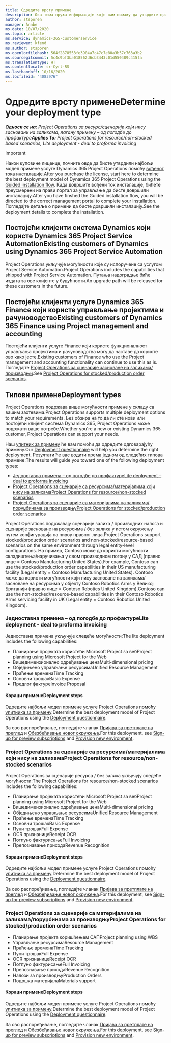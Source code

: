 ```yaml
---
title: Одредите врсту примене
description: Ова тема пружа информације које вам помажу да утврдите правилан тип примене услуге Project Operations за ваше предузеће.
author: stsporen
manager: Annbe
ms.date: 10/07/2020
ms.topic: article
ms.service: dynamics-365-customerservice
ms.reviewer: kfend
ms.author: stsporen
ms.openlocfilehash: 564f2878553fe3904a7c47c7e80a3b57c763a3b2
ms.sourcegitcommit: 5c4c9bf3ba018562d6cb3443c01d550489c415fa
ms.translationtype: HT
ms.contentlocale: sr-Cyrl-RS
ms.lasthandoff: 10/16/2020
ms.locfileid: "4083976"
---
```

# <a name="determine-your-deployment-type"></a><span data-ttu-id="1e828-103">Одредите врсту примене</span><span class="sxs-lookup"><span data-stu-id="1e828-103">Determine your deployment type</span></span>

<span data-ttu-id="1e828-104">_**Односи се на:** Project Operations за ресурс/сценарије који нису засновани на залихама, лагану примену – од погодбе до профактуре_</span><span class="sxs-lookup"><span data-stu-id="1e828-104">_**Applies To:** Project Operations for resource/non-stocked based scenarios, Lite deployment - deal to proforma invoicing_</span></span>

> [!IMPORTANT]
> <span data-ttu-id="1e828-105">Након куповине лиценце, почните овде да бисте утврдили најбољи модел примене услуге Dynamics 365 Project Operations помоћу [вођеног тока инсталације](https://aka.ms/provisionprojectoperations).</span><span class="sxs-lookup"><span data-stu-id="1e828-105">After you purchase the license, start here to determine the best deployment model of Dynamics 365 Project Operations using the [Guided installation flow](https://aka.ms/provisionprojectoperations).</span></span>
> <span data-ttu-id="1e828-106">Када довршите вођени ток инсталације, бићете преусмерени на прави портал за управљање да бисте довршили инсталацију.</span><span class="sxs-lookup"><span data-stu-id="1e828-106">After you have finshed the Guided installation flow, you will be directed to the correct management portal to complete your installation.</span></span> <span data-ttu-id="1e828-107">Погледајте детаље о примени да бисте довршили инсталацију.</span><span class="sxs-lookup"><span data-stu-id="1e828-107">See the deployment details to complete the installation.</span></span>


## <a name="existing-customers-of-dynamics-using-dynamics-365-project-service-automation"></a><span data-ttu-id="1e828-108">Постојећи клијенти система Dynamics који користе Dynamics 365 Project Service Automation</span><span class="sxs-lookup"><span data-stu-id="1e828-108">Existing customers of Dynamics using Dynamics 365 Project Service Automation</span></span>
<span data-ttu-id="1e828-109">Project Operations укључује могућности које су испоручене са услугом Project Service Automation.</span><span class="sxs-lookup"><span data-stu-id="1e828-109">Project Operations includes the capabilities that shipped with Project Service Automation.</span></span> <span data-ttu-id="1e828-110">Путања надоградње биће издата за ове клијенте у будућности.</span><span class="sxs-lookup"><span data-stu-id="1e828-110">An upgrade path will be released for these customers in the future.</span></span>

## <a name="existing-customers-of-dynamics-365-finance-using-project-management-and-accounting"></a><span data-ttu-id="1e828-111">Постојећи клијенти услуге Dynamics 365 Finance који користе управљање пројектима и рачуноводство</span><span class="sxs-lookup"><span data-stu-id="1e828-111">Existing customers of Dynamics 365 Finance using Project management and accounting</span></span> 

<span data-ttu-id="1e828-112">Постојећи клијенти услуге Finance који користе функционалност управљања пројектима и рачуноводства могу да наставе да користе ово како јесте.</span><span class="sxs-lookup"><span data-stu-id="1e828-112">Existing customers of Finance who use the Project management and accounting functionality can continue to use this as is.</span></span> <span data-ttu-id="1e828-113">Погледајте [Project Operations за сценарије засноване на залихама/производњи](#pma).</span><span class="sxs-lookup"><span data-stu-id="1e828-113">See [Project Operations for stocked/production order scenarios](#pma).</span></span>


## <a name="deployment-types"></a><span data-ttu-id="1e828-114">Типови примене</span><span class="sxs-lookup"><span data-stu-id="1e828-114">Deployment types</span></span>
<span data-ttu-id="1e828-115">Project Operations подржава више могућности примене у складу са вашим захтевима.</span><span class="sxs-lookup"><span data-stu-id="1e828-115">Project Operations supports multiple deployment options to match your requirements.</span></span> <span data-ttu-id="1e828-116">Без обзира на то да ли сте нови или постојећи клијент система Dynamics 365, Project Operations може подржати ваше потребе.</span><span class="sxs-lookup"><span data-stu-id="1e828-116">Whether you're a new or existing Dynamics 365 customer, Project Operations can support your needs.</span></span>

<span data-ttu-id="1e828-117">Наш [упитник за примену](https://aka.ms/provisionprojectoperations) ће вам помоћи да одредите одговарајућу примену.</span><span class="sxs-lookup"><span data-stu-id="1e828-117">Our [Deployment questionnaire](https://aka.ms/provisionprojectoperations) will help you determine the right deployment.</span></span> <span data-ttu-id="1e828-118">Резултати ће вас водити према једном од следећих типова примене:</span><span class="sxs-lookup"><span data-stu-id="1e828-118">The results will guide you toward one of the following deployment types:</span></span>

- [<span data-ttu-id="1e828-119">Једноставна примена – од погодбе до профактуре</span><span class="sxs-lookup"><span data-stu-id="1e828-119">Lite deployment – deal to proforma invoicing</span></span>](#lite)
- [<span data-ttu-id="1e828-120">Project Operations за сценарије са ресурсима/материјалима који нису на залихама</span><span class="sxs-lookup"><span data-stu-id="1e828-120">Project Operations for resource/non-stocked scenarios</span></span>](#integrated)
- [<span data-ttu-id="1e828-121">Project Operations за сценарије са материјалима на залихама/поруџбинама за производњу</span><span class="sxs-lookup"><span data-stu-id="1e828-121">Project Operations for stocked/production order scenarios</span></span>](#pma)

<span data-ttu-id="1e828-122">Project Operations подржавају сценарије залиха / производних налога и сценарије засноване на ресурсима / без залиха у истом окружењу путем конфигурација на нивоу правног лица.</span><span class="sxs-lookup"><span data-stu-id="1e828-122">Project Operations support stocked/production order scenarios and non-stocked/resource-based scenarios on the same environment through legal entity-level configurations.</span></span> <span data-ttu-id="1e828-123">На пример, Contoso може да користи могућности складиштења/наручивања у свом производном погону у САД (правно лице = Contoso Manufacturing United States).</span><span class="sxs-lookup"><span data-stu-id="1e828-123">For example, Contoso can use the stocked/production order capabilities in their US manufacturing facility (Legal entity = Contoso Manufacturing United States).</span></span> <span data-ttu-id="1e828-124">Contoso може да користи могућности који нису засноване на залихама/засноване на ресурсима у објекту Contoso Robotics Arms у Великој Британији (правно лице = Contoso Robotics United Kingdom).</span><span class="sxs-lookup"><span data-stu-id="1e828-124">Contoso can use the non-stocked/resource-based capabilities in their Contoso Robotics Arms servicing facility in UK (Legal entity = Contoso Robotics United Kingdom).</span></span>

### <a name="lite-deployment---deal-to-proforma-invoicing"></a><a  name="lite"></a><span data-ttu-id="1e828-125">Једноставна примена – од погодбе до профактуре</span><span class="sxs-lookup"><span data-stu-id="1e828-125">Lite deployment - deal to proforma invoicing</span></span>

<span data-ttu-id="1e828-126">Једноставна примена укључује следеће могућности:</span><span class="sxs-lookup"><span data-stu-id="1e828-126">The lite deployment includes the following capabilities:</span></span>

- <span data-ttu-id="1e828-127">Планирање пројеката користећи Microsoft Project за веб</span><span class="sxs-lookup"><span data-stu-id="1e828-127">Project planning using Microsoft Project for the Web</span></span>
- <span data-ttu-id="1e828-128">Вишедимензионално одређивање цена</span><span class="sxs-lookup"><span data-stu-id="1e828-128">Multi-dimensional pricing</span></span>
- <span data-ttu-id="1e828-129">Обједињено управљање ресурсима</span><span class="sxs-lookup"><span data-stu-id="1e828-129">Unified Resource Management</span></span>
- <span data-ttu-id="1e828-130">Праћење времена</span><span class="sxs-lookup"><span data-stu-id="1e828-130">Time Tracking</span></span>
- <span data-ttu-id="1e828-131">Основни трошак</span><span class="sxs-lookup"><span data-stu-id="1e828-131">Basic Expense</span></span>
- <span data-ttu-id="1e828-132">Предлог фактуре</span><span class="sxs-lookup"><span data-stu-id="1e828-132">Invoice Proposal</span></span>

#### <a name="deployment-steps"></a><span data-ttu-id="1e828-133">Кораци примене</span><span class="sxs-lookup"><span data-stu-id="1e828-133">Deployment steps</span></span>
<span data-ttu-id="1e828-134">Одредите најбољи модел примене услуге Project Operations помоћу [упитника за примену](https://aka.ms/provisionprojectoperations).</span><span class="sxs-lookup"><span data-stu-id="1e828-134">Determine the best deployment model of Project Operations using the [Deployment questionnaire](https://aka.ms/provisionprojectoperations).</span></span>

<span data-ttu-id="1e828-135">За ово распоређивање, погледајте чланак [Пријава за претплате на преглед](lite-preview-subscription-sign-up.md) и [Обезбеђивање новог окружења](lite-deployment.md).</span><span class="sxs-lookup"><span data-stu-id="1e828-135">For this deployment, see [Sign-up for preview subscriptions](lite-preview-subscription-sign-up.md) and [Provision new environment](lite-deployment.md).</span></span> 


### <a name="project-operations-for-resourcenon-stocked-scenarios"></a><a name="integrated"></a><span data-ttu-id="1e828-136">Project Operations за сценарије са ресурсима/материјалима који нису на залихама</span><span class="sxs-lookup"><span data-stu-id="1e828-136">Project Operations for resource/non-stocked scenarios</span></span>
<span data-ttu-id="1e828-137">Project Operations за сценарије ресурса / без залиха укључују следеће могућности:</span><span class="sxs-lookup"><span data-stu-id="1e828-137">The Project Operations for resource/non-stocked scenarios includes the following capabilities:</span></span>
  
- <span data-ttu-id="1e828-138">Планирање пројеката користећи Microsoft Project за веб</span><span class="sxs-lookup"><span data-stu-id="1e828-138">Project planning using Microsoft Project for the Web</span></span>
- <span data-ttu-id="1e828-139">Вишедимензионално одређивање цена</span><span class="sxs-lookup"><span data-stu-id="1e828-139">Multi-dimensional pricing</span></span>
- <span data-ttu-id="1e828-140">Обједињено управљање ресурсима</span><span class="sxs-lookup"><span data-stu-id="1e828-140">Unified Resource Management</span></span>
- <span data-ttu-id="1e828-141">Праћење времена</span><span class="sxs-lookup"><span data-stu-id="1e828-141">Time Tracking</span></span>
- <span data-ttu-id="1e828-142">Основни трошак</span><span class="sxs-lookup"><span data-stu-id="1e828-142">Basic Expense</span></span>
- <span data-ttu-id="1e828-143">Пуни трошак</span><span class="sxs-lookup"><span data-stu-id="1e828-143">Full Expense</span></span>
- <span data-ttu-id="1e828-144">OCR признанице</span><span class="sxs-lookup"><span data-stu-id="1e828-144">Receipt OCR</span></span>
- <span data-ttu-id="1e828-145">Потпуно фактурисање</span><span class="sxs-lookup"><span data-stu-id="1e828-145">Full Invoicing</span></span>
- <span data-ttu-id="1e828-146">Препознавање прихода</span><span class="sxs-lookup"><span data-stu-id="1e828-146">Revenue Recognition</span></span>

#### <a name="deployment-steps"></a><span data-ttu-id="1e828-147">Кораци примене</span><span class="sxs-lookup"><span data-stu-id="1e828-147">Deployment steps</span></span>
<span data-ttu-id="1e828-148">Одредите најбољи модел примене услуге Project Operations помоћу [упитника за примену](https://aka.ms/provisionprojectoperations).</span><span class="sxs-lookup"><span data-stu-id="1e828-148">Determine the best deployment model of Project Operations using the [Deployment questionnaire](https://aka.ms/provisionprojectoperations).</span></span>

<span data-ttu-id="1e828-149">За ово распоређивање, погледајте чланак [Пријава за претплате на преглед](resource-sign-up-preview-subscription.md) и [Обезбеђивање новог окружења](resource-provision-new-environment.md).</span><span class="sxs-lookup"><span data-stu-id="1e828-149">For this deployment, see [Sign-up for preview subscriptions](resource-sign-up-preview-subscription.md) and [Provision new environment](resource-provision-new-environment.md).</span></span> 


### <a name="project-operations-for-stockedproduction-order-scenarios"></a><a name="pma"></a><span data-ttu-id="1e828-150">Project Operations за сценарије са материјалима на залихама/поруџбинама за производњу</span><span class="sxs-lookup"><span data-stu-id="1e828-150">Project Operations for stocked/production order scenarios</span></span>

- <span data-ttu-id="1e828-151">Планирање пројекта коришћењем САП</span><span class="sxs-lookup"><span data-stu-id="1e828-151">Project planning using WBS</span></span>
- <span data-ttu-id="1e828-152">Управљање ресурсима</span><span class="sxs-lookup"><span data-stu-id="1e828-152">Resource Management</span></span>
- <span data-ttu-id="1e828-153">Праћење времена</span><span class="sxs-lookup"><span data-stu-id="1e828-153">Time Tracking</span></span>
- <span data-ttu-id="1e828-154">Пуни трошак</span><span class="sxs-lookup"><span data-stu-id="1e828-154">Full Expense</span></span>
- <span data-ttu-id="1e828-155">OCR признанице</span><span class="sxs-lookup"><span data-stu-id="1e828-155">Receipt OCR</span></span>
- <span data-ttu-id="1e828-156">Потпуно фактурисање</span><span class="sxs-lookup"><span data-stu-id="1e828-156">Full Invoicing</span></span>
- <span data-ttu-id="1e828-157">Препознавање прихода</span><span class="sxs-lookup"><span data-stu-id="1e828-157">Revenue Recognition</span></span>
- <span data-ttu-id="1e828-158">Налози за производњу</span><span class="sxs-lookup"><span data-stu-id="1e828-158">Production Orders</span></span>
- <span data-ttu-id="1e828-159">Подршка материјала</span><span class="sxs-lookup"><span data-stu-id="1e828-159">Materials support</span></span>

#### <a name="deployment-steps"></a><span data-ttu-id="1e828-160">Кораци примене</span><span class="sxs-lookup"><span data-stu-id="1e828-160">Deployment steps</span></span>
<span data-ttu-id="1e828-161">Одредите најбољи модел примене услуге Project Operations помоћу [упитника за примену](https://aka.ms/provisionprojectoperations).</span><span class="sxs-lookup"><span data-stu-id="1e828-161">Determine the best deployment model of Project Operations using the [Deployment questionnaire](https://aka.ms/provisionprojectoperations).</span></span>

<span data-ttu-id="1e828-162">За ово распоређивање, погледајте чланак [Пријава за претплате на преглед](https://docs.microsoft.com/dynamics365/fin-ops-core/dev-itpro/dev-tools/sign-up-preview-subscription?toc=/dynamics365/finance/toc.json) и [Обезбеђивање новог окружења](https://docs.microsoft.com/dynamics365/fin-ops-core/dev-itpro/deployment/deploy-demo-environment?toc=/dynamics365/finance/toc.json).</span><span class="sxs-lookup"><span data-stu-id="1e828-162">For this deployment, see [Sign-up for preview subscriptions](https://docs.microsoft.com/dynamics365/fin-ops-core/dev-itpro/dev-tools/sign-up-preview-subscription?toc=/dynamics365/finance/toc.json) and [Provision new environment](https://docs.microsoft.com/dynamics365/fin-ops-core/dev-itpro/deployment/deploy-demo-environment?toc=/dynamics365/finance/toc.json).</span></span> 

